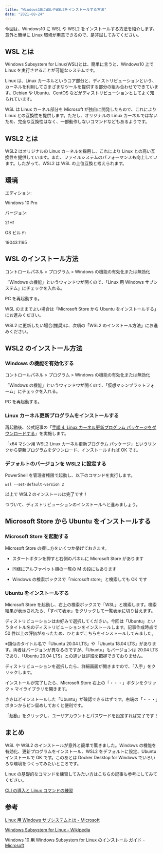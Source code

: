 ```yaml
---
title: "Windows10にWSLやWSL2をインストールする方法"
date: "2021-08-24"
---
```


今回は、Windows10 に WSL や WSL2 をインストールする方法を紹介します。意外と簡単に Linux 環境が用意できるので、是非試してみてください。

## WSL とは

Windows Subsystem for Linux(WSL)とは、簡単に言うと、Windows10 上で Linux を実行させることが可能なシステムです。

Linux は、Linux カーネルというコア部分と、ディストリビューションという、カーネルを利用してさまざまなツールを提供する部分の組み合わせでできています。Debian や Ubuntu、CentOS などがディストリビューションとしてよく知られています。

WSL は Linux カーネル部分を Microsoft が独自に開発したもので、これにより Linux との互換性を提供します。ただし、オリジナルの Linux カーネルではないため、完全な互換性はなく、一部動作しないコマンドなどもあるようです。

## WSL2 とは

WSL2 はオリジナルの Linux カーネルを採用し、これにより Linux との高い互換性を提供しています。また、ファイルシステムのパフォーマンスも向上しています。したがって、WSL2 は WSL の上位互換と考えられます。

## 環境

エディション:

Windows 10 Pro

バージョン:

21H1

OS ビルド:

19043.1165

## WSL のインストール方法

コントロールパネル > プログラム > Windows の機能の有効化または無効化

「Windows の機能」というウィンドウが開くので、「Linux 用 Windows サブシステム」にチェックを入れる。

PC を再起動する。

WSL のままでよい場合は「Microsoft Store から Ubuntu をインストールする」にお進みください。

WSL2 に更新したい場合(推奨)は、次項の「WSL2 のインストール方法」にお進みください。

## WSL2 のインストール方法

### Windows の機能を有効化する

コントロールパネル > プログラム > Windows の機能の有効化または無効化

「Windows の機能」というウィンドウが開くので、「仮想マシンプラットフォーム」にチェックを入れる。

PC を再起動する。

### Linux カーネル更新プログラムをインストールする

再起動後、公式記事の「[手順 4. Linux カーネル更新プログラム パッケージをダウンロードする](https://docs.microsoft.com/ja-jp/windows/wsl/install-win10#step-4---download-the-linux-kernel-update-package)」を実施します。

「x64 マシン用 WSL2 Linux カーネル更新プログラム パッケージ」というリンクから更新プログラムをダウンロード、インストールすれば OK です。

### デフォルトのバージョンを WSL2 に設定する

PowerShell を管理者権限で起動し、以下のコマンドを実行します。

`wsl --set-default-version 2`

以上で WSL2 のインストールは完了です！

つづいて、ディストリビューションのインストールへと進みましょう。

## Microsoft Store から Ubuntu をインストールする

### Microsoft Store を起動する

Microsoft Store の探し方をいくつか挙げておきます。

- スタートボタンを押すと右側のパネルに Microsoft Store があります

- 同様にアルファベット順の一覧の M の段にもあります

- Windows の検索ボックスで「microsoft store」と検索しても OK です

### Ubuntu をインストールする

Microsoft Store を起動し、右上の検索ボックスで「WSL」と検索します。検索結果が表示されたら、「すべて表示」をクリックして一覧表示に切り替えます。

ディストリビューションはお好みで選択してください。今回は「Ubuntu」というタイトル名のディストリビューションをインストールします。記事作成時点で 50 件以上の評価があったため、ひとまずこちらをインストールしてみました。

※類似のタイトル名で「Ubuntu 20.04 LTS」や「Ubuntu 18.04 LTS」があります。両者はバージョンが異なるのですが、「Ubuntu」もバージョンは 20.04 LTS であり、「Ubuntu 20.04 LTS」との違いは詳細を把握できておりません。

ディストリビューションを選択したら、詳細画面が開きますので、「入手」をクリックします。

インストールが完了したら、Microsoft Store 右上の「・・・」ボタンをクリック > マイライブラリを開きます。

さきほどインストールした「Ubuntu」が確認できるはずです。右端の「・・・」ボタンからピン留めしておくと便利です。

「起動」をクリックし、ユーザアカウントとパスワードを設定すれば完了です！

## まとめ

WSL や WSL2 のインストールが意外と簡単で驚きました。Windows の機能を有効化、更新プログラムをインストール、WSL2 をデフォルトに設定、Ubuntu インストールで OK です。このあとは Docker Desktop for Windows でいろいろな環境をつくってみたいところです。

Linux の基礎的なコマンドを練習してみたい方はこちらの記事も参考にしてみてください。

[CLI の導入と Linux コマンドの練習](https://sakait-blog.web.app/posts/CLI/introduction-command-line-interface)

## 参考

[Linux 用 Windows サブシステムとは - Microsoft](https://docs.microsoft.com/ja-jp/windows/wsl/about)

[Windows Subsystem for Linux - Wikipedia](https://ja.wikipedia.org/wiki/Windows_Subsystem_for_Linux)

[Windows 10 用 Windows Subsystem for Linux のインストール ガイド - Microsoft](https://docs.microsoft.com/ja-jp/windows/wsl/install-win10)
